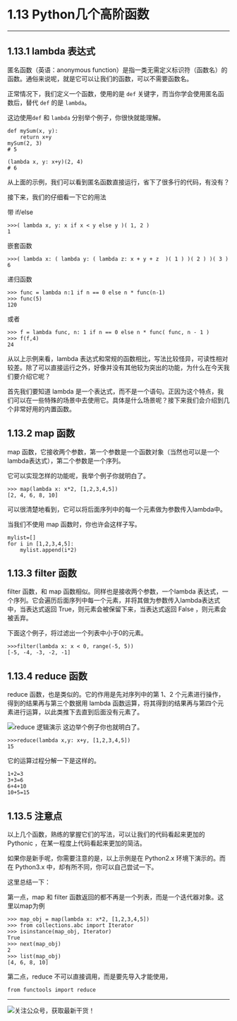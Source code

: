 # 1.13 Python几个高阶函数

---

## 1.13.1 lambda 表达式

匿名函数（英语：anonymous function）是指一类无需定义标识符（函数名）的函数。通俗来说呢，就是它可以让我们的函数，可以不需要函数名。

正常情况下，我们定义一个函数，使用的是 `def` 关键字，而当你学会使用匿名函数后，替代 `def` 的是 `lambda`。

这边使用`def` 和 `lambda` 分别举个例子，你很快就能理解。
```
def mySum(x, y):
    return x+y
mySum(2, 3)
# 5

(lambda x, y: x+y)(2, 4)
# 6
```
从上面的示例，我们可以看到匿名函数直接运行，省下了很多行的代码，有没有？

接下来，我们的仔细看一下它的用法

带 if/else
```
>>>( lambda x, y: x if x < y else y )( 1, 2 )
1
```
嵌套函数
```
>>>( lambda x: ( lambda y: ( lambda z: x + y + z  )( 1 ) )( 2 ) )( 3 )
6
```
递归函数
```
>>> func = lambda n:1 if n == 0 else n * func(n-1)
>>> func(5)
120
```
或者
```
>>> f = lambda func, n: 1 if n == 0 else n * func( func, n - 1 )
>>> f(f,4)
24
```

从以上示例来看，lambda 表达式和常规的函数相比，写法比较怪异，可读性相对较差。除了可以直接运行之外，好像并没有其他较为突出的功能，为什么在今天我们要介绍它呢？

首先我们要知道 lambda 是一个表达式，而不是一个语句。正因为这个特点，我们可以在一些特殊的场景中去使用它。具体是什么场景呢？接下来我们会介绍到几个非常好用的内置函数。

## 1.13.2 map 函数

map 函数，它接收两个参数，第一个参数是一个函数对象（当然也可以是一个lambda表达式），第二个参数是一个序列。

它可以实现怎样的功能呢，我举个例子你就明白了。
```
>>> map(lambda x: x*2, [1,2,3,4,5])
[2, 4, 6, 8, 10]
```
可以很清楚地看到，它可以将后面序列中的每一个元素做为参数传入lambda中。

当我们不使用 map 函数时，你也许会这样子写。
```
mylist=[]
for i in [1,2,3,4,5]:
    mylist.append(i*2)
```

## 1.13.3 filter 函数

filter 函数，和 map 函数相似。同样也是接收两个参数，一个lambda 表达式，一个序列。它会遍历后面序列中每一个元素，并将其做为参数传入lambda表达式中，当表达式返回 True，则元素会被保留下来，当表达式返回 False ，则元素会被丢弃。

下面这个例子，将过滤出一个列表中小于0的元素。
```
>>>filter(lambda x: x < 0, range(-5, 5))
[-5, -4, -3, -2, -1]
```

## 1.13.4 reduce 函数

reduce 函数，也是类似的。它的作用是先对序列中的第 1、2 个元素进行操作，得到的结果再与第三个数据用 lambda 函数运算，将其得到的结果再与第四个元素进行运算，以此类推下去直到后面没有元素了。

![reduce 逻辑演示](https://ws1.sinaimg.cn/large/8f640247gy1fyx6i8q3anj208c04u3yu.jpg)
这边举个例子你也就明白了。
```
>>>reduce(lambda x,y: x+y, [1,2,3,4,5])
15
```
它的运算过程分解一下是这样的。
```
1+2=3
3+3=6
6+4+10
10+5=15
```

## 1.13.5 注意点

以上几个函数，熟练的掌握它们的写法，可以让我们的代码看起来更加的 Pythonic ，在某一程度上代码看起来更加的简洁。

如果你是新手呢，你需要注意的是，以上示例是在 Python2.x 环境下演示的。而在 Python3.x 中，却有所不同，你可以自己尝试一下。

这里总结一下：

第一点，map 和 filter 函数返回的都不再是一个列表，而是一个迭代器对象。这里以map为例
```
>>> map_obj = map(lambda x: x*2, [1,2,3,4,5])
>>> from collections.abc import Iterator
>>> isinstance(map_obj, Iterator)
True
>>> next(map_obj)
2
>>> list(map_obj)
[4, 6, 8, 10]
```

第二点，reduce 不可以直接调用，而是要先导入才能使用，
```
from functools import reduce
```



---

![关注公众号，获取最新干货！](http://image.python-online.cn/20191117155836.png)
